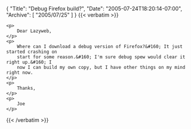 {
  "Title": "Debug Firefox build?",
  "Date": "2005-07-24T18:20:14-07:00",
  "Archive": [
    "2005/07/25"
  ]
}
{{< verbatim >}}

    <p>
        Dear Lazyweb, 
    </p>
    <p>
        Where can I download a debug version of Firefox?&#160; It just started crashing on
        start for some reason.&#160; I'm sure debug spew would clear it right up.&#160; I
        now I can build my own copy, but I have other things on my mind right now. 
    </p>
    <p>
        Thanks, 
    </p>
    <p>
        Joe 
    </p>

{{< /verbatim >}}
